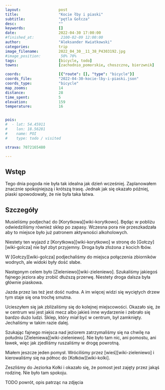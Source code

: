 ```yaml
---
layout:                 post
title:                  "Kocie łby i piaski"
subtitle:               "pętla Gołcza"
desc:                   ""
keywords:               []
date:                   2022-04-30 17:00:00
#finished_at:            2100-02-09 12:00:00
author:                 "Aleksander Kwiatkowski"
categories:             trip
image_filename:         2022_04_30__11_38_P4303192.jpg
#image_position:         50% 70%
tags:                   [bicycle, todo]
towns:                  [zachodnio_pomorskie, choszczno, bierzwnik]

coords:                 [{"route": [], "type": "bicycle"}]
coords_file:            "2022-04-30-kocie-lby-i-piaski.json"
coords_type:            "bicycle"
map_zooms:              14
distance:               28
time_spent:             5
elevation:              159
temperature:            16


pois:
#  - lat: 54.45911
#    lon: 18.56281
#    name: POI
#    type: todo / visited

strava: 7072165480

---
```



## Wstęp

Tego dnia pogoda nie była tak idealna jak dzień wcześniej. Zaplanowałem znacznie
spokojniejszą i krótszą trasę. Jednak jak się okazało później, piaski
spowodowały, że nie była taka łatwa.

## Szczegóły

Musieliśmy podjechać do [Korytkowa][wiki-korytkowo]. Będąc w pobliżu
odwiedziliśmy również sklep po zapasy. Wczesna pora nie przeszkadzała aby
to miejsce było już patronem aktywności alkoholowych.

Niestety ten wyjazd z [Korytkowa][wiki-korytkowo] w stronę do
[Gołczy][wiki-golcza] nie był zbyt przyjemny. Droga była złożona z
kocich łbów.

W [Gołczy][wiki-golcza] podjechaliśmy do miejsca połączenia zbiorników
wodnych, ale widoki były dość słabe.

Następnym celem było [Zieleniewo][wiki-zieleniewo]. Szukaliśmy
jakiegoś fajnego jeziora aby zrobić dłuższą przerwę. Niestety droga
dalsza była głównie piaskowa.

Jazda przez las też jest dość nudna. A im więcej widzi się wyciętych drzew
tym staje się ona trochę smutna.

Ucieszyłem się jak zbliżaliśmy się do kolejnej miejscowości. Okazało się, że w
centrum wsi jest jakiś mecz albo jakieś inne wydarzenie i zebrało się
bardzo dużo ludzi. Sklep, który miał być w centrum, był zamknięty.
Jechaliśmy w takim razie dalej.

Szukając fajnego miejsca nad jeziorem zatrzymaliśmy się na chwilę na
południu [Zieleniewa][wiki-zieleniewo]. Nie było tam nic, ani pomostu, ani ławek,
więc jak zjedliśmy ruszaliśmy w drogę powrotną.

Miałem jeszcze jeden pomysł. Wróciliśmy przez [wieś][wiki-zieleniewo]
i kierowaliśmy się na północ do [Kołków][wiki-kolki].

Zeszliśmy do Jeziorka Kołki i okazało się, że pomost jest zajęty
przez jakąś rodzinę. Nie było tam spokoju.

TODO powrót, opis patrząc na zdjęcia
